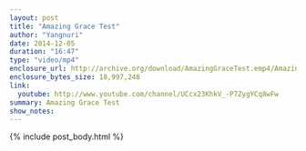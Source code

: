 ```yaml
---
layout: post
title: "Amazing Grace Test"
author: "Yangnuri"
date: 2014-12-05
duration: "16:47"
type: "video/mp4"
enclosure_url: http://archive.org/download/AmazingGraceTest.emp4/Amazing%20Grace-test.emp4.mp4
enclosure_bytes_size: 18,997,248
link:
  youtube: http://www.youtube.com/channel/UCcx23KhkV_-P7ZygYCq8wFw
summary: Amazing Grace Test
show_notes:
---
```


{% include post_body.html %}
